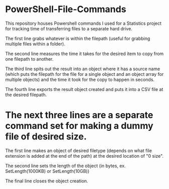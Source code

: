 # PowerShell-File-Commands
This repository houses Powershell commands I used for a Statistics project for tracking time of transferring files to a separate hard drive.

The first line grabs whatever is within the filepath (useful for grabbing multiple files within a folder).

The second line measures the time it takes for the desired item to copy from one filepath to another.

The third line spits out the result into an object where it has a source name (which puts the filepath for the file
for a single object and an object array for multiple objects) and the time it took for the copy to happen in seconds.

The fourth line exports the result object created and puts it into a CSV file at the desired filepath.



# The next three lines are a separate command set for making a dummy file of desired size.

The first line makes an object of desired filetype (depends on what file extension is added at the end of the path) at the desired location of "0 size".

The second line sets the length of the object (in bytes, ex. SetLength(1000KB) or SetLength(10GB))

The final line closes the object creation.
